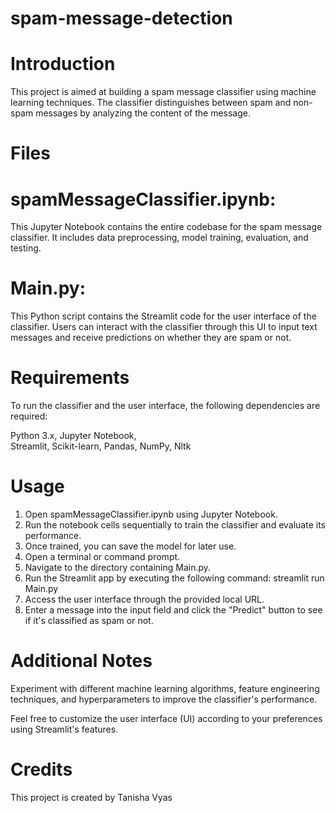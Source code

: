 # spam-message-detection
# Introduction
This project is aimed at building a spam message classifier using machine learning techniques. The classifier distinguishes between spam and non-spam messages by analyzing the content of the message.

# Files
# spamMessageClassifier.ipynb: 
This Jupyter Notebook contains the entire codebase for the spam message classifier. It includes data preprocessing, model training, evaluation, and testing.
# Main.py: 
This Python script contains the Streamlit code for the user interface of the classifier. Users can interact with the classifier through this UI to input text messages and receive predictions on whether they are spam or not.

# Requirements
To run the classifier and the user interface, the following dependencies are required:

Python 3.x, 
Jupyter Notebook,  
Streamlit, 
Scikit-learn, 
Pandas, 
NumPy, 
Nltk

# Usage
1. Open spamMessageClassifier.ipynb using Jupyter Notebook.
2. Run the notebook cells sequentially to train the classifier and evaluate its performance.
3. Once trained, you can save the model for later use.
4. Open a terminal or command prompt.
5. Navigate to the directory containing Main.py.
6. Run the Streamlit app by executing the following command:
   streamlit run Main.py
7. Access the user interface through the provided local URL.
8. Enter a message into the input field and click the "Predict" button to see if it's classified as spam or not.

# Additional Notes
Experiment with different machine learning algorithms, feature engineering techniques, and hyperparameters to improve the classifier's performance.

Feel free to customize the user interface (UI) according to your preferences using Streamlit's features.

# Credits
This project is created by Tanisha Vyas













